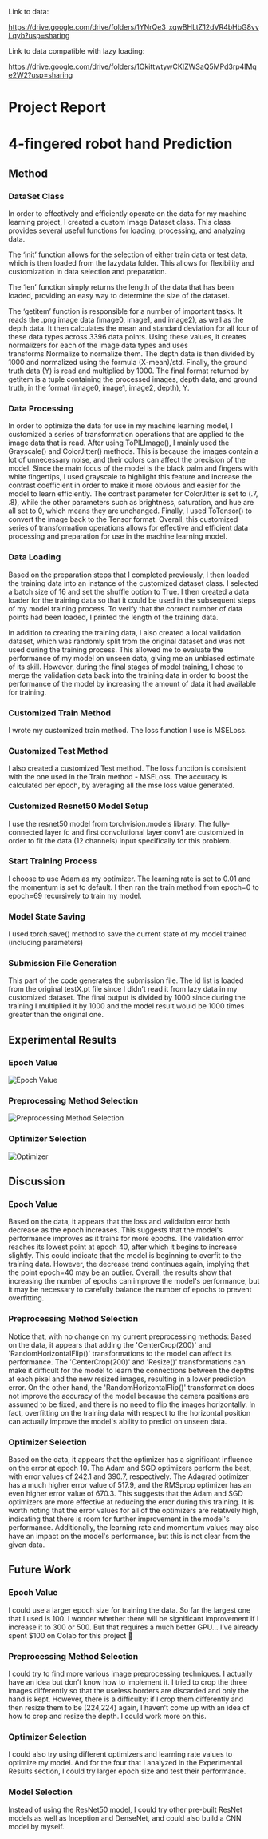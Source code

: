 Link to data:

https://drive.google.com/drive/folders/1YNrQe3_xqwBHLtZ12dVR4bHbG8vvLqyb?usp=sharing

Link to data compatible with lazy loading:

https://drive.google.com/drive/folders/1OkittwtywCKIZWSaQ5MPd3rp4lMqe2W2?usp=sharing

# Project Report
# 4-fingered robot hand Prediction

## Method
### DataSet Class
In order to effectively and efficiently operate on the data for my machine learning project, I created a custom Image Dataset class. This class provides several useful functions for loading, processing, and analyzing data.

The ‘init’ function allows for the selection of either train data or test data, which is then loaded from the lazydata folder. This allows for flexibility and customization in data selection and preparation.

The ‘len’ function simply returns the length of the data that has been loaded, providing an easy way to determine the size of the dataset.

The ‘getitem’ function is responsible for a number of important tasks. It reads the .png image data (image0, image1, and image2), as well as the depth data. It then calculates the mean and standard deviation for all four of these data types across 3396 data points. Using these values, it creates normalizers for each of the image data types and uses transforms.Normalize to normalize them. The depth data is then divided by 1000 and normalized using the formula (X-mean)/std. Finally, the ground truth data (Y) is read and multiplied by 1000. The final format returned by getitem is a tuple containing the processed images, depth data, and ground truth, in the format (image0, image1, image2, depth), Y.

### Data Processing
In order to optimize the data for use in my machine learning model, I customized a series of transformation operations that are applied to the image data that is read. After using ToPILImage(), I mainly used the Grayscale() and ColorJitter() methods. This is because the images contain a lot of unnecessary noise, and their colors can affect the precision of the model. Since the main focus of the model is the black palm and fingers with white fingertips, I used grayscale to highlight this feature and increase the contrast coefficient in order to make it more obvious and easier for the model to learn efficiently. The contrast parameter for ColorJitter is set to (.7, .8), while the other parameters such as brightness, saturation, and hue are all set to 0, which means they are unchanged. Finally, I used ToTensor() to convert the image back to the Tensor format. Overall, this customized series of transformation operations allows for effective and efficient data processing and preparation for use in the machine learning model.

### Data Loading
Based on the preparation steps that I completed previously, I then loaded the training data into an instance of the customized dataset class. I selected a batch size of 16 and set the shuffle option to True. I then created a data loader for the training data so that it could be used in the subsequent steps of my model training process. To verify that the correct number of data points had been loaded, I printed the length of the training data.

In addition to creating the training data, I also created a local validation dataset, which was randomly split from the original dataset and was not used during the training process. This allowed me to evaluate the performance of my model on unseen data, giving me an unbiased estimate of its skill. However, during the final stages of model training, I chose to merge the validation data back into the training data in order to boost the performance of the model by increasing the amount of data it had available for training.

### Customized Train Method
I wrote my customized train method. The loss function I use is MSELoss.

### Customized Test Method
I also created a customized Test method. The loss function is consistent with the one used in the Train method - MSELoss. The accuracy is calculated per epoch, by averaging all the mse loss value generated.

### Customized Resnet50 Model Setup
I use the resnet50 model from torchvision.models library. The fully-connected layer fc and first convolutional layer conv1 are customized in order to fit the data (12 channels) input specifically for this problem.

### Start Training Process
I choose to use Adam as my optimizer. The learning rate is set to 0.01 and the momentum is set to default.
I then ran the train method from epoch=0 to epoch=69 recursively to train my model.

### Model State Saving
I used torch.save() method to save the current state of my model trained (including parameters)

### Submission File Generation
This part of the code generates the submission file. The id list is loaded from the original testX.pt file since I didn’t read it from lazy data in my customized dataset. The final output is divided by 1000 since during the training I multiplied it by 1000 and the model result would be 1000 times greater than the original one.

## Experimental Results
### Epoch Value
![Epoch Value](/imgs/Epoch.png)

### Preprocessing Method Selection
![Preprocessing Method Selection](/imgs/Preprocessing.png)

### Optimizer Selection
![Optimizer](/imgs/Optimizer.png)

## Discussion
### Epoch Value
Based on the data, it appears that the loss and validation error both decrease as the epoch increases. This suggests that the model's performance improves as it trains for more epochs. The validation error reaches its lowest point at epoch 40, after which it begins to increase slightly. This could indicate that the model is beginning to overfit to the training data. However, the decrease trend continues again, implying that the point epoch=40 may be an outlier. Overall, the results show that increasing the number of epochs can improve the model's performance, but it may be necessary to carefully balance the number of epochs to prevent overfitting.

### Preprocessing Method Selection
Notice that, with no change on my current preprocessing methods:
Based on the data, it appears that adding the 'CenterCrop(200)' and 'RandomHorizontalFlip()' transformations to the model can affect its performance. The 'CenterCrop(200)' and 'Resize()' transformations can make it difficult for the model to learn the connections between the depths at each pixel and the new resized images, resulting in a lower prediction error. On the other hand, the 'RandomHorizontalFlip()' transformation does not improve the accuracy of the model because the camera positions are assumed to be fixed, and there is no need to flip the images horizontally. In fact, overfitting on the training data with respect to the horizontal position can actually improve the model's ability to predict on unseen data.

### Optimizer Selection
Based on the data, it appears that the optimizer has a significant influence on the error at epoch 10. The Adam and SGD optimizers perform the best, with error values of 242.1 and 390.7, respectively. The Adagrad optimizer has a much higher error value of 517.9, and the RMSprop optimizer has an even higher error value of 670.3. This suggests that the Adam and SGD optimizers are more effective at reducing the error during this training. It is worth noting that the error values for all of the optimizers are relatively high, indicating that there is room for further improvement in the model's performance. Additionally, the learning rate and momentum values may also have an impact on the model's performance, but this is not clear from the given data.

## Future Work
### Epoch Value
I could use a larger epoch size for training the data. So far the largest one that I used is 100. I wonder whether there will be significant improvement if I increase it to 300 or 500. But that requires a much better GPU… I’ve already spent $100 on Colab for this project 🙁

### Preprocessing Method Selection
I could try to find more various image preprocessing techniques. I actually have an idea but don’t know how to implement it. I tried to crop the three images differently so that the useless borders are discarded and only the hand is kept. However, there is a difficulty: if I crop them differently and then resize them to be (224,224) again, I haven’t come up with an idea of how to crop and resize the depth. I could work more on this.

### Optimizer Selection
I could also try using different optimizers and learning rate values to optimize my model. And for the four that I analyzed in the Experimental Results section, I could try larger epoch size and test their performance.

### Model Selection
Instead of using the ResNet50 model, I could try other pre-built ResNet models as well as Inception and DenseNet, and could also build a CNN model by myself. 
